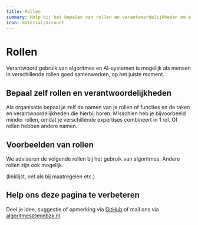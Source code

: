 ```yaml
---
title: Rollen
summary: Hulp bij het bepalen van rollen en verantwoordelijkheden om als overheid verantwoordelijk om te gaan met algoritmes en AI.
icon: material/account
---
```

# Rollen
Verantwoord gebruik van algoritmes en AI-systemen is mogelijk als mensen in verschillende rollen goed samenwerken, op het juiste moment.

## Bepaal zelf rollen en verantwoordelijkheden
Als organisatie bepaal je zelf de namen van je rollen of functies en de taken en verantwoordelijkheden die hierbij horen. 
Misschien heb je bijvoorbeeld minder rollen, omdat je verschillende expertises combineert in 1 rol. Of rollen hebben andere namen.

## Voorbeelden van rollen
We adviseren de volgende rollen bij het gebruik van algoritmes. Andere rollen zijn ook mogelijk.

(linklijst, net als bij maatregelen etc.)

## Help ons deze pagina te verbeteren
Deel je idee, suggestie of opmerking via [GitHub](https://github.com/MinBZK/Algoritmekader/edit/main/docs/rollen/index.md) of mail ons via [algoritmes@minbzk.nl](mailto::algoritmes@minbzk.nl).
